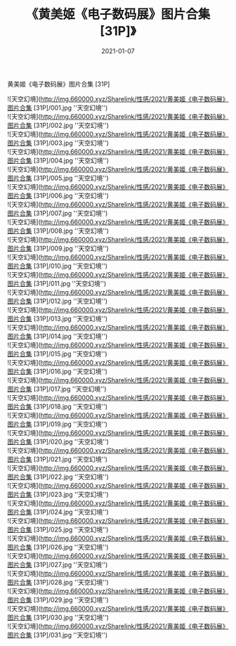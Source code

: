 ﻿---
layout: post
title:  《黄美姬《电子数码展》图片合集 [31P]》
date:   2021-01-07
img: http://img.660000.xyz/Sharelink/性感/2021/黄美姬《电子数码展》图片合集 [31P]/000.jpg
categories: [美女, 性感, 泳衣]
---

黄美姬《电子数码展》图片合集 [31P]



![天空幻境](http://img.660000.xyz/Sharelink/性感/2021/黄美姬《电子数码展》图片合集 [31P]/001.jpg ''天空幻境'') <br>
![天空幻境](http://img.660000.xyz/Sharelink/性感/2021/黄美姬《电子数码展》图片合集 [31P]/002.jpg ''天空幻境'') <br>
![天空幻境](http://img.660000.xyz/Sharelink/性感/2021/黄美姬《电子数码展》图片合集 [31P]/003.jpg ''天空幻境'') <br>
![天空幻境](http://img.660000.xyz/Sharelink/性感/2021/黄美姬《电子数码展》图片合集 [31P]/004.jpg ''天空幻境'') <br>
![天空幻境](http://img.660000.xyz/Sharelink/性感/2021/黄美姬《电子数码展》图片合集 [31P]/005.jpg ''天空幻境'') <br>
![天空幻境](http://img.660000.xyz/Sharelink/性感/2021/黄美姬《电子数码展》图片合集 [31P]/006.jpg ''天空幻境'') <br>
![天空幻境](http://img.660000.xyz/Sharelink/性感/2021/黄美姬《电子数码展》图片合集 [31P]/007.jpg ''天空幻境'') <br>
![天空幻境](http://img.660000.xyz/Sharelink/性感/2021/黄美姬《电子数码展》图片合集 [31P]/008.jpg ''天空幻境'') <br>
![天空幻境](http://img.660000.xyz/Sharelink/性感/2021/黄美姬《电子数码展》图片合集 [31P]/009.jpg ''天空幻境'') <br>
![天空幻境](http://img.660000.xyz/Sharelink/性感/2021/黄美姬《电子数码展》图片合集 [31P]/010.jpg ''天空幻境'') <br>
![天空幻境](http://img.660000.xyz/Sharelink/性感/2021/黄美姬《电子数码展》图片合集 [31P]/011.jpg ''天空幻境'') <br>
![天空幻境](http://img.660000.xyz/Sharelink/性感/2021/黄美姬《电子数码展》图片合集 [31P]/012.jpg ''天空幻境'') <br>
![天空幻境](http://img.660000.xyz/Sharelink/性感/2021/黄美姬《电子数码展》图片合集 [31P]/013.jpg ''天空幻境'') <br>
![天空幻境](http://img.660000.xyz/Sharelink/性感/2021/黄美姬《电子数码展》图片合集 [31P]/014.jpg ''天空幻境'') <br>
![天空幻境](http://img.660000.xyz/Sharelink/性感/2021/黄美姬《电子数码展》图片合集 [31P]/015.jpg ''天空幻境'') <br>
![天空幻境](http://img.660000.xyz/Sharelink/性感/2021/黄美姬《电子数码展》图片合集 [31P]/016.jpg ''天空幻境'') <br>
![天空幻境](http://img.660000.xyz/Sharelink/性感/2021/黄美姬《电子数码展》图片合集 [31P]/017.jpg ''天空幻境'') <br>
![天空幻境](http://img.660000.xyz/Sharelink/性感/2021/黄美姬《电子数码展》图片合集 [31P]/018.jpg ''天空幻境'') <br>
![天空幻境](http://img.660000.xyz/Sharelink/性感/2021/黄美姬《电子数码展》图片合集 [31P]/019.jpg ''天空幻境'') <br>
![天空幻境](http://img.660000.xyz/Sharelink/性感/2021/黄美姬《电子数码展》图片合集 [31P]/020.jpg ''天空幻境'') <br>
![天空幻境](http://img.660000.xyz/Sharelink/性感/2021/黄美姬《电子数码展》图片合集 [31P]/021.jpg ''天空幻境'') <br>
![天空幻境](http://img.660000.xyz/Sharelink/性感/2021/黄美姬《电子数码展》图片合集 [31P]/022.jpg ''天空幻境'') <br>
![天空幻境](http://img.660000.xyz/Sharelink/性感/2021/黄美姬《电子数码展》图片合集 [31P]/023.jpg ''天空幻境'') <br>
![天空幻境](http://img.660000.xyz/Sharelink/性感/2021/黄美姬《电子数码展》图片合集 [31P]/024.jpg ''天空幻境'') <br>
![天空幻境](http://img.660000.xyz/Sharelink/性感/2021/黄美姬《电子数码展》图片合集 [31P]/025.jpg ''天空幻境'') <br>
![天空幻境](http://img.660000.xyz/Sharelink/性感/2021/黄美姬《电子数码展》图片合集 [31P]/026.jpg ''天空幻境'') <br>
![天空幻境](http://img.660000.xyz/Sharelink/性感/2021/黄美姬《电子数码展》图片合集 [31P]/027.jpg ''天空幻境'') <br>
![天空幻境](http://img.660000.xyz/Sharelink/性感/2021/黄美姬《电子数码展》图片合集 [31P]/028.jpg ''天空幻境'') <br>
![天空幻境](http://img.660000.xyz/Sharelink/性感/2021/黄美姬《电子数码展》图片合集 [31P]/029.jpg ''天空幻境'') <br>
![天空幻境](http://img.660000.xyz/Sharelink/性感/2021/黄美姬《电子数码展》图片合集 [31P]/030.jpg ''天空幻境'') <br>
![天空幻境](http://img.660000.xyz/Sharelink/性感/2021/黄美姬《电子数码展》图片合集 [31P]/031.jpg ''天空幻境'') <br>